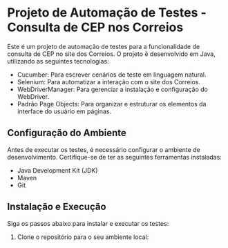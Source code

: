 # Projeto de Automação de Testes - Consulta de CEP nos Correios

Este é um projeto de automação de testes para a funcionalidade de consulta de CEP no site dos Correios. O projeto é desenvolvido em Java, utilizando as seguintes tecnologias:

- Cucumber: Para escrever cenários de teste em linguagem natural.
- Selenium: Para automatizar a interação com o site dos Correios.
- WebDriverManager: Para gerenciar a instalação e configuração do WebDriver.
- Padrão Page Objects: Para organizar e estruturar os elementos da interface do usuário em páginas.

## Configuração do Ambiente

Antes de executar os testes, é necessário configurar o ambiente de desenvolvimento. Certifique-se de ter as seguintes ferramentas instaladas:

- Java Development Kit (JDK)
- Maven
- Git

## Instalação e Execução

Siga os passos abaixo para instalar e executar os testes:

1. Clone o repositório para o seu ambiente local:

